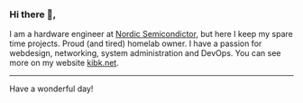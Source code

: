 ### Hi there 👋,

I am a hardware engineer at [Nordic Semicondictor](https://nordicsemi.com), but here I keep my spare time projects. Proud (and tired) homelab owner.  I have a passion for webdesign, networking, system administration and DevOps. You can see more on my website [kibk.net](https://kibk.net).

---

Have a wonderful day!
